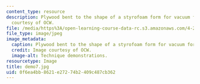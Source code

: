 ```yaml
---
content_type: resource
description: Plywood bent to the shape of a styrofoam form for vacuum forming. Image
  courtesy of OCW.
file: /media/https%3A/open-learning-course-data-rc.s3.amazonaws.com/4-296-furniture-making-spring-2005/0f6ea4bb8621e27274b2409c487cb362_demo7.jpg
file_type: image/jpeg
image_metadata:
  caption: Plywood bent to the shape of a styrofoam form for vacuum forming.
  credit: Image courtesy of OCW.
  image-alt: Technique demonstrations.
resourcetype: Image
title: demo7.jpg
uid: 0f6ea4bb-8621-e272-74b2-409c487cb362
---
```

